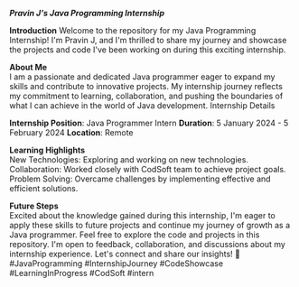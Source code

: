 ***Pravin J's Java Programming Internship***

**Introduction**
Welcome to the repository for my Java Programming Internship! I'm Pravin J, and I'm thrilled to share my journey and showcase the projects and code I've been working on during this exciting internship.

**About Me**
<br>
I am a passionate and dedicated Java programmer eager to expand my skills and contribute to innovative projects. My internship journey reflects my commitment to learning, collaboration, and pushing the boundaries of what I can achieve in the world of Java development. Internship Details

**Internship Position**: Java Programmer Intern
**Duration**: 5 January 2024 - 5 February 2024
**Location**: Remote

**Learning Highlights**
<br>
New Technologies: Exploring and working on new technologies.
Collaboration: Worked closely with CodSoft team to achieve project goals.
Problem Solving: Overcame challenges by implementing effective and efficient solutions.

**Future Steps**
<br>
Excited about the knowledge gained during this internship, I'm eager to apply these skills to future projects and continue my journey of growth as a Java programmer. Feel free to explore the code and projects in this repository. I'm open to feedback, collaboration, and discussions about my internship experience. Let's connect and share our insights! 🚀 #JavaProgramming #InternshipJourney #CodeShowcase #LearningInProgress #CodSoft #intern
